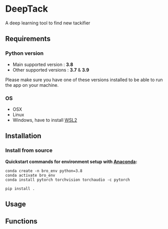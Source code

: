# DeepTack
A deep learning tool to find new tackifier

## Requirements

### Python version
* Main supported version : **3.8** <br>
* Other supported versions : **3.7** & **3.9**

Please make sure you have one of these versions installed to be able to run the app on your machine.

### OS
* OSX
* Linux
* Windows, have to install [WSL2](https://docs.microsoft.com/en-us/windows/wsl/)

## Installation

### Install from source

**Quickstart commands for environment setup with [Anaconda](https://www.anaconda.com/products/individual):**

```
conda create -n bro_env python=3.8
conda activate bro_env
conda install pytorch torchvision torchaudio -c pytorch

pip install .
```

## Usage

## Functions
